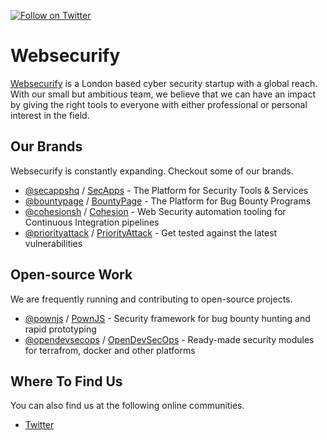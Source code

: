 [![Follow on Twitter](https://img.shields.io/twitter/follow/websecurify.svg?logo=twitter)](https://twitter.com/websecurify)

# Websecurify

[Websecurify](https://websecurify.com) is a London based cyber security startup with a global reach. With our small but ambitious team, we believe that we can have an impact by giving the right tools to everyone with either professional or personal interest in the field.

## Our Brands

Websecurify is constantly expanding. Checkout some of our brands.

* [@secappshq](https://github.com/secappshq) / [SecApps](https://secapps.com) - The Platform for Security Tools & Services
* [@bountypage](https://github.com/bountypage) / [BountyPage](https://bountypage.com) - The Platform for Bug Bounty Programs
* [@cohesionsh](https://github.com/cohesions) / [Cohesion](https://cohesion.sh) - Web Security automation tooling for Continuous Integration pipelines
* [@priorityattack](https://github.com/priorityattack) / [PriorityAttack](https://priorityattack.com) - Get tested against the latest vulnerabilities

## Open-source Work

We are frequently running and contributing to open-source projects.

* [@pownjs](https://github.com/pownjs) / [PownJS](https://pownjs.com) - Security framework for bug bounty hunting and rapid prototyping
* [@opendevsecops](https://github.com/opendevsecops) / [OpenDevSecOps](https://opendevsecops.org) - Ready-made security modules for terrafrom, docker and other platforms

## Where To Find Us

You can also find us at the following online communities.

* [Twitter](https://twitter.com/websecurify)
